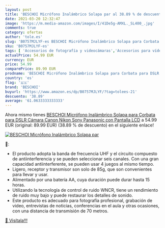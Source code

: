 ```yaml
---
layout: post
title: 'BESCHOI Micrófono Inalámbrico Solapa par al 38.89 % de descuento'
date: 2021-03-20 12:32:47
image: 'https://m.media-amazon.com/images/I/41De5g-AMXL._SL400_.jpg'
comments: true
category: ofertas
author: 'tole.es'
slug: 'B0757MJLYF-es BESCHOI Micrófono Inalámbrico Solapa para Corbata para...'
sku: 'B0757MJLYF-es'
tags: [ 'Accesorios de fotografía y videocámaras','Accesorios para vídeo y videocámaras','Electrónica','Fotografía y videocámaras','Micrófonos externos para videocámaras','beschoi','canon','nikon','panasonic','sony', ]
actualPrice: 54.99 EUR
currency: EUR
price: 54.99
comparePrice: 89.99 EUR
prodname: 'BESCHOI Micrófono Inalámbrico Solapa para Corbata para DSLR Cámara Canon Nikon Sony Panasonic  con Pantalla LCD'
country: 'es'
flag: '🇪🇸'
brand: 'BESCHOI'
buyurl: 'https://www.amazon.es/dp/B0757MJLYF/?tag=tolees-21'
descuento: '38.89'
average: '61.0633333333333'
---
```


Ahora mismo tienes [BESCHOI Micrófono Inalámbrico Solapa para Corbata para DSLR Cámara Canon Nikon Sony Panasonic  con Pantalla LCD](https://www.amazon.es/dp/B0757MJLYF/?tag=tolees-21) a 54.99 EUR (original: 89.99 EUR) (38.89 %  de descuento) en el siguiente enlace!

[![BESCHOI Micrófono Inalámbrico Solapa par](https://m.media-amazon.com/images/I/41De5g-AMXL._SL400_.jpg)](https://www.amazon.es/dp/B0757MJLYF/?tag=tolees-21)

🔎:

- El producto adopta la banda de frecuencia UHF y el circuito compuesto de antiinterferencia y se pueden seleccionar seis canales. Con una gran capacidad antiinterferente, se pueden usar 4 juegos al mismo tiempo.
- Ligero, receptor y transmisor son solo de 85g, que son convenientes para llevar y usar.
- Alimentado por una batería AA, cuya duración puede durar hasta 15 horas.
- Utilizando la tecnología de control de ruido WNCR, tiene un rendimiento de ruido muy bajo y puede restaurar los detalles de sonido.
- Este producto es adecuado para fotografía profesional, grabación de video, entrevistas de noticias, conferencias en el aula y otras ocasiones, con una distancia de transmisión de 70 metros.

[🛒 Visítala!!!](https://www.amazon.es/dp/B0757MJLYF/?tag=tolees-21)

